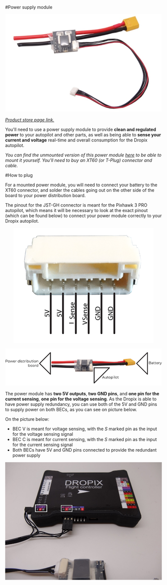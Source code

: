 #Power supply module

<p align="center">
  <img src="./images/alim.jpg?raw=true" alt="Power module"/>
</p>

_[Product store page link.](https://drotek.com/shop/en/home/809-voltage-current-53v-power-supply-mounted.html)_

You'll need to use a power supply module to provide **clean and regulated power** to your autopilot and other parts, as well as being able to **sense your current and voltage** real-time and overall consumption for the Dropix autopilot.

_You can find the unmounted version of this power module [here](https://drotek.com/shop/en/home/806-voltage-current-power-supply.html) to be able to mount it yourself. You'll need to buy an XT60 (or T-Plug) connector and cable._

#How to plug

For a mounted power module, you will need to connect your battery to the XT60 connector, and solder the cables going out on the other side of the board to your power distribution board. 

The pinout for the JST-GH connector is meant for the Pixhawk 3 PRO autopilot, which means it will be necessary to look at the exact pinout (which can be found below) to connect your power module correctly to your Dropix autopilot.

<p align="center">
  <img src="./images/pinoutacs.png?raw=true" alt="Power module pinout"/>
</p>

<p align="center">
  <img src="./images/acsplug.png?raw=true" alt="Power module connections"/>
</p>

The power module has **two 5V outputs**, **two GND pins**, and **one pin for the current sensing**, **one pin for the voltage sensing**. As the Dropix is able to have power supply redundancy, you can use both of the 5V and GND pins to supply power on both BECs, as you can see on picture below. 

On the picture below: 
- BEC V is meant for voltage sensing, with the _S_ marked pin as the input for the voltage sensing signal
- BEC C is meant for current sensing, with the _S_ marked pin as the input for the current sensing signal
- Both BECs have 5V and GND pins connected to provide the redundant power supply

<p align="center">
  <img src="./images/acsplugged.jpg?raw=true" alt="Power module dropix connection"/>
</p>
